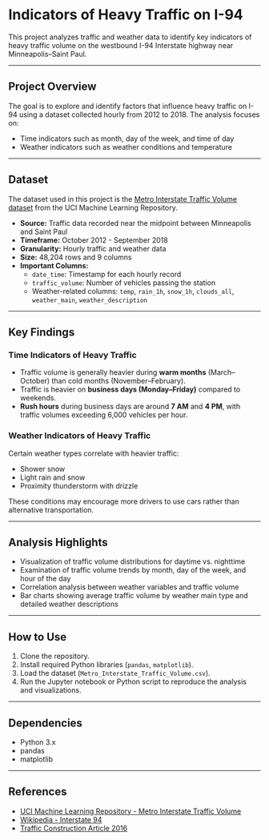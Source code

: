 # Indicators of Heavy Traffic on I-94

This project analyzes traffic and weather data to identify key indicators of heavy traffic volume on the westbound I-94 Interstate highway near Minneapolis–Saint Paul.

---

## Project Overview

The goal is to explore and identify factors that influence heavy traffic on I-94 using a dataset collected hourly from 2012 to 2018. The analysis focuses on:

- Time indicators such as month, day of the week, and time of day  
- Weather indicators such as weather conditions and temperature

---

## Dataset

The dataset used in this project is the [Metro Interstate Traffic Volume dataset](https://archive.ics.uci.edu/ml/datasets/Metro+Interstate+Traffic+Volume) from the UCI Machine Learning Repository.

- **Source:** Traffic data recorded near the midpoint between Minneapolis and Saint Paul  
- **Timeframe:** October 2012 - September 2018  
- **Granularity:** Hourly traffic and weather data  
- **Size:** 48,204 rows and 9 columns  
- **Important Columns:**  
  - `date_time`: Timestamp for each hourly record  
  - `traffic_volume`: Number of vehicles passing the station  
  - Weather-related columns: `temp`, `rain_1h`, `snow_1h`, `clouds_all`, `weather_main`, `weather_description`

---

## Key Findings

### Time Indicators of Heavy Traffic

- Traffic volume is generally heavier during **warm months** (March–October) than cold months (November–February).  
- Traffic is heavier on **business days (Monday–Friday)** compared to weekends.  
- **Rush hours** during business days are around **7 AM** and **4 PM**, with traffic volumes exceeding 6,000 vehicles per hour.

### Weather Indicators of Heavy Traffic

Certain weather types correlate with heavier traffic:

- Shower snow  
- Light rain and snow  
- Proximity thunderstorm with drizzle

These conditions may encourage more drivers to use cars rather than alternative transportation.

---

## Analysis Highlights

- Visualization of traffic volume distributions for daytime vs. nighttime  
- Examination of traffic volume trends by month, day of the week, and hour of the day  
- Correlation analysis between weather variables and traffic volume  
- Bar charts showing average traffic volume by weather main type and detailed weather descriptions

---

## How to Use

1. Clone the repository.  
2. Install required Python libraries (`pandas`, `matplotlib`).  
3. Load the dataset (`Metro_Interstate_Traffic_Volume.csv`).  
4. Run the Jupyter notebook or Python script to reproduce the analysis and visualizations.

---

## Dependencies

- Python 3.x  
- pandas  
- matplotlib

---

## References

- [UCI Machine Learning Repository - Metro Interstate Traffic Volume](https://archive.ics.uci.edu/ml/datasets/Metro+Interstate+Traffic+Volume)  
- [Wikipedia - Interstate 94](https://en.wikipedia.org/wiki/Interstate_94)  
- [Traffic Construction Article 2016](https://www.crainsdetroit.com/article/20160728/NEWS/160729841/weekend-construction-i-96-us-23-bridge-work-i-94-lane-closures-i-696)

